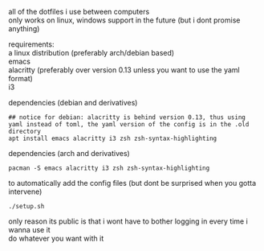 all of the dotfiles i use between computers\
only works on linux, windows support in the future (but i dont promise anything)

requirements:\
a linux distribution (preferably arch/debian based)\
emacs\
alacritty (preferably over version 0.13 unless you want to use the yaml format)\
i3

dependencies (debian and derivatives)
```shell
## notice for debian: alacritty is behind version 0.13, thus using yaml instead of toml, the yaml version of the config is in the .old directory
apt install emacs alacritty i3 zsh zsh-syntax-highlighting
```

dependencies (arch and derivatives)
```shell
pacman -S emacs alacritty i3 zsh zsh-syntax-highlighting
```

to automatically add the config files (but dont be surprised when you gotta intervene)
```shell
./setup.sh
```

only reason its public is that i wont have to bother logging in every time i wanna use it\
do whatever you want with it
